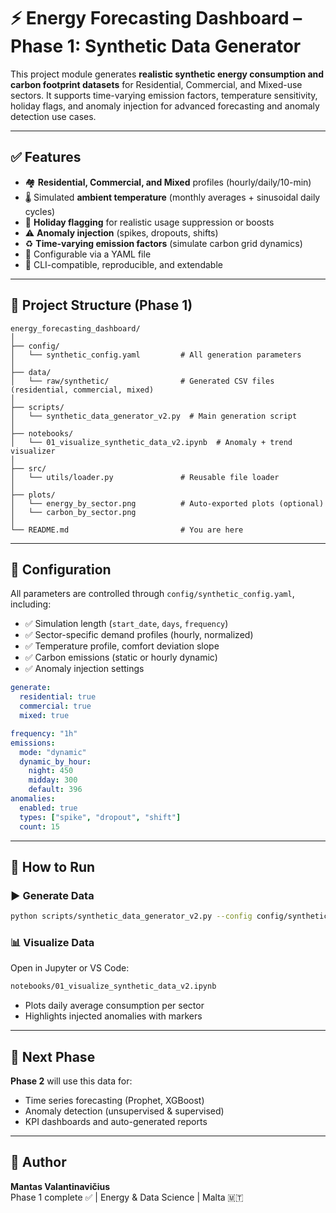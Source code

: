 # ⚡ Energy Forecasting Dashboard – Phase 1: Synthetic Data Generator

This project module generates **realistic synthetic energy consumption and carbon footprint datasets** for Residential, Commercial, and Mixed-use sectors. It supports time-varying emission factors, temperature sensitivity, holiday flags, and anomaly injection for advanced forecasting and anomaly detection use cases.

---

## ✅ Features

- 🏘️ **Residential, Commercial, and Mixed** profiles (hourly/daily/10-min)
- 🌡️ Simulated **ambient temperature** (monthly averages + sinusoidal daily cycles)
- 📅 **Holiday flagging** for realistic usage suppression or boosts
- ⚠️ **Anomaly injection** (spikes, dropouts, shifts)
- ♻️ **Time-varying emission factors** (simulate carbon grid dynamics)
- 📁 Configurable via a YAML file
- 🔁 CLI-compatible, reproducible, and extendable

---

## 📂 Project Structure (Phase 1)

```
energy_forecasting_dashboard/
│
├── config/
│   └── synthetic_config.yaml         # All generation parameters
│
├── data/
│   └── raw/synthetic/                # Generated CSV files (residential, commercial, mixed)
│
├── scripts/
│   └── synthetic_data_generator_v2.py  # Main generation script
│
├── notebooks/
│   └── 01_visualize_synthetic_data_v2.ipynb  # Anomaly + trend visualizer
│
├── src/
│   └── utils/loader.py               # Reusable file loader
│
├── plots/
│   └── energy_by_sector.png          # Auto-exported plots (optional)
│   └── carbon_by_sector.png
│
└── README.md                         # You are here
```

---

## 🔧 Configuration

All parameters are controlled through `config/synthetic_config.yaml`, including:

- ✅ Simulation length (`start_date`, `days`, `frequency`)
- ✅ Sector-specific demand profiles (hourly, normalized)
- ✅ Temperature profile, comfort deviation slope
- ✅ Carbon emissions (static or hourly dynamic)
- ✅ Anomaly injection settings

```yaml
generate:
  residential: true
  commercial: true
  mixed: true

frequency: "1h"
emissions:
  mode: "dynamic"
  dynamic_by_hour:
    night: 450
    midday: 300
    default: 396
anomalies:
  enabled: true
  types: ["spike", "dropout", "shift"]
  count: 15
```

---

## 🚀 How to Run

### ▶️ Generate Data

```bash
python scripts/synthetic_data_generator_v2.py --config config/synthetic_config.yaml
```

### 📊 Visualize Data

Open in Jupyter or VS Code:

```bash
notebooks/01_visualize_synthetic_data_v2.ipynb
```

- Plots daily average consumption per sector
- Highlights injected anomalies with markers

---

## 🧠 Next Phase

**Phase 2** will use this data for:

- Time series forecasting (Prophet, XGBoost)
- Anomaly detection (unsupervised & supervised)
- KPI dashboards and auto-generated reports

---

## 👤 Author

**Mantas Valantinavičius**  
Phase 1 complete ✅ | Energy & Data Science | Malta 🇲🇹

